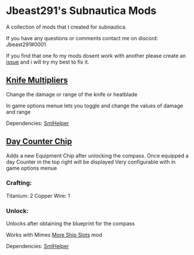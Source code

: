# Jbeast291's Subnautica Mods
 A collection of mods that I created for subnautica.
 
If you have any questions or comments contact me on discord: Jbeast291#0001

If you find that one fo my mods dosent work with another please create an [issue](https://github.com/jbeast291/Subnautica-mod/issues) and i will try my best to fix it.

## [Knife Multipliers](https://github.com/jbeast291/Subnautica-mod/releases/download/ThirdRelease/KnifeMultipiersSN.zip)
Change the damage or range of the knife or heatblade

In game options menue lets you toggle and change the values of damage and range

Dependencies: [SmlHelper](https://www.nexusmods.com/subnautica/mods/113)

## [Day Counter Chip](https://github.com/jbeast291/Subnautica-mod/releases/download/ThirdRelease/DayCounterChip.zip)
Adds a new Equipment Chip after unlocking the compass.
Once equipped a day Counter in the top right will be displayed
Very configurable with in game options menue

### Crafting:
Titanium: 2
Copper Wire: 1

### Unlock:
Unlocks after obtaining the blueprint for the compass

Works with Mimes [More Ship Slots](https://github.com/Mimes-Pes/MimesSubnauticaMods) mod 

Dependencies: [SmlHelper](https://www.nexusmods.com/subnautica/mods/113)
